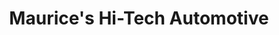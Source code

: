 ---
title: "Maurice's Hi-Tech Automotive"
url: /detroit/maurices-hi-tech-automotive/
shop: Autowerkstatt
---